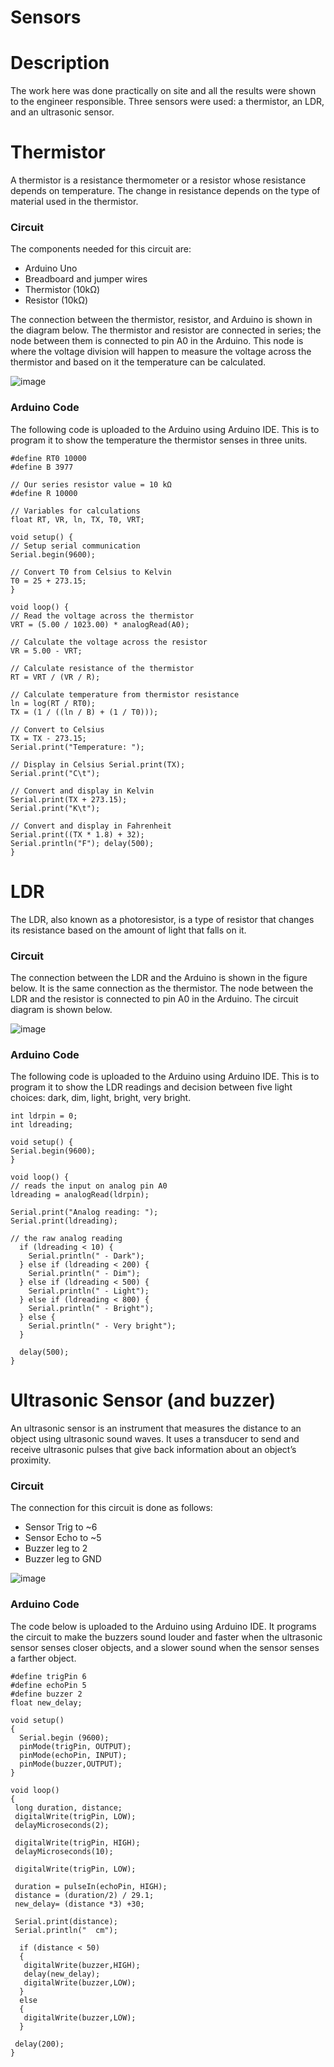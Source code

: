 # Sensors
# Description 
The work here was done practically on site and all the results were shown to the engineer responsible. Three sensors were used: a thermistor, an LDR, and an ultrasonic sensor. 
#  Thermistor 
A thermistor is a resistance thermometer or a resistor whose resistance depends on temperature. The change in resistance depends on the type of material used in the thermistor. 
### Circuit 
The components needed for this circuit are:
- Arduino Uno
- Breadboard and jumper wires
- Thermistor (10kΩ)
- Resistor (10kΩ)

The connection between the thermistor, resistor, and Arduino is shown in the diagram below. 
The thermistor and resistor are connected in series; the node between them is connected to pin A0 in the Arduino. This node is where the voltage division will happen to measure the voltage across the thermistor and based on it the temperature can be calculated. 

![image](https://github.com/user-attachments/assets/fdb2014b-8711-4429-a67f-7b74897614fc)


### Arduino Code
The following code is uploaded to the Arduino using Arduino IDE. This is to program it to show the temperature the thermistor senses in three units. 
```
#define RT0 10000
#define B 3977 

// Our series resistor value = 10 kΩ
#define R 10000

// Variables for calculations
float RT, VR, ln, TX, T0, VRT; 

void setup() {
// Setup serial communication 
Serial.begin(9600); 

// Convert T0 from Celsius to Kelvin 
T0 = 25 + 273.15; 
}

void loop() {
// Read the voltage across the thermistor 
VRT = (5.00 / 1023.00) * analogRead(A0);

// Calculate the voltage across the resistor 
VR = 5.00 - VRT; 

// Calculate resistance of the thermistor 
RT = VRT / (VR / R); 

// Calculate temperature from thermistor resistance 
ln = log(RT / RT0); 
TX = (1 / ((ln / B) + (1 / T0))); 

// Convert to Celsius 
TX = TX - 273.15; 
Serial.print("Temperature: ");

// Display in Celsius Serial.print(TX); 
Serial.print("C\t"); 

// Convert and display in Kelvin 
Serial.print(TX + 273.15); 
Serial.print("K\t"); 

// Convert and display in Fahrenheit 
Serial.print((TX * 1.8) + 32); 
Serial.println("F"); delay(500); 
}
```

# LDR 
The LDR, also known as a photoresistor, is a type of resistor that changes its resistance based on the amount of light that falls on it. 

### Circuit 
The connection between the LDR and the Arduino is shown in the figure below. It is the same connection as the thermistor. The node between the LDR and the resistor is connected to pin A0 in the Arduino. 
The circuit diagram is shown below. 

![image](https://github.com/user-attachments/assets/08067213-f9c9-4465-98cf-391583d7d216)


### Arduino Code
The following code is uploaded to the Arduino using Arduino IDE. This is to program it to show the LDR readings and decision between five light choices: dark, dim, light, bright, very bright.
```
int ldrpin = 0;
int ldreading;

void setup() {
Serial.begin(9600);
}

void loop() {
// reads the input on analog pin A0 
ldreading = analogRead(ldrpin);

Serial.print("Analog reading: ");
Serial.print(ldreading);

// the raw analog reading
  if (ldreading < 10) {
    Serial.println(" - Dark");
  } else if (ldreading < 200) {
    Serial.println(" - Dim");
  } else if (ldreading < 500) {
    Serial.println(" - Light");
  } else if (ldreading < 800) {
    Serial.println(" - Bright");
  } else {
    Serial.println(" - Very bright");
  }

  delay(500);
}
```

# Ultrasonic Sensor (and buzzer)
An ultrasonic sensor is an instrument that measures the distance to an object using ultrasonic sound waves. It uses a transducer to send and receive ultrasonic pulses that give back information about an object’s proximity.

### Circuit 
The connection for this circuit is done as follows: 
-	Sensor Trig to ~6
-	Sensor Echo to ~5 
-	Buzzer leg to 2 
-	Buzzer leg to GND

 ![image](https://github.com/user-attachments/assets/5d355392-9aae-4406-80c0-86a9b652add3)
 

### Arduino Code
The code below is uploaded to the Arduino using Arduino IDE. It programs the circuit to make the buzzers sound louder and faster when the ultrasonic sensor senses closer objects, and a slower sound when the sensor senses a farther object. 
```
#define trigPin 6  
#define echoPin 5
#define buzzer 2
float new_delay; 

void setup()
{
  Serial.begin (9600); 
  pinMode(trigPin, OUTPUT); 
  pinMode(echoPin, INPUT);
  pinMode(buzzer,OUTPUT);
}

void loop() 
{
 long duration, distance;
 digitalWrite(trigPin, LOW);        
 delayMicroseconds(2);              

 digitalWrite(trigPin, HIGH);
 delayMicroseconds(10);           

 digitalWrite(trigPin, LOW);

 duration = pulseIn(echoPin, HIGH);
 distance = (duration/2) / 29.1;
 new_delay= (distance *3) +30;

 Serial.print(distance);
 Serial.println("  cm");

  if (distance < 50)
  {
   digitalWrite(buzzer,HIGH);
   delay(new_delay);
   digitalWrite(buzzer,LOW);
  }
  else
  {
   digitalWrite(buzzer,LOW);
  }

 delay(200);
}
```
